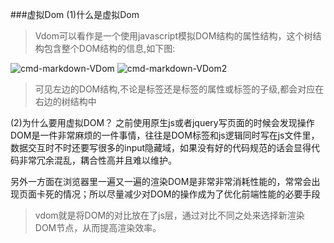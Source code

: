 ###虚拟Dom
(1)什么是虚拟Dom
> Vdom可以看作是一个使用javascript模拟DOM结构的属性结构，这个树结构包含整个DOM结构的信息,如下图:

![cmd-markdown-VDom](https://images2018.cnblogs.com/blog/1048550/201807/1048550-20180701155959644-810587058.png)
![cmd-markdown-VDom2](https://images2018.cnblogs.com/blog/1048550/201807/1048550-20180701155911134-489155611.png)


> 可见左边的DOM结构,不论是标签还是标签的属性或标签的子级,都会对应在右边的树结构中

(2)为什么要用虚拟DOM？
之前使用原生js或者jquery写页面的时候会发现操作DOM是一件非常麻烦的一件事情，往往是DOM标签和js逻辑同时写在js文件里，数据交互时不时还要写很多的input隐藏域，如果没有好的代码规范的话会显得代码非常冗余混乱，耦合性高并且难以维护。

另外一方面在浏览器里一遍又一遍的渲染DOM是非常非常消耗性能的，常常会出现页面卡死的情况；所以尽量减少对DOM的操作成为了优化前端性能的必要手段
> vdom就是将DOM的对比放在了js层，通过对比不同之处来选择新渲染DOM节点，从而提高渲染效率。
